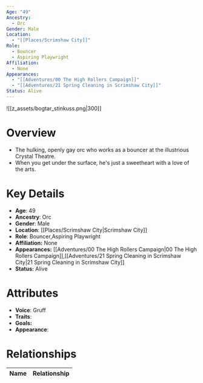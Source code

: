 ```yaml
---
Age: "49"
Ancestry:
  - Orc
Gender: Male
Location:
  - "[[Places/Scrimshaw City]]"
Role:
  - Bouncer
  - Aspiring Playwright
Affiliation:
  - None
Appearances:
  - "[[Adventures/00 The High Rollers Campaign]]"
  - "[[Adventures/21 Spring Cleaning in Scrimshaw City]]"
Status: Alive
---
```

![[z_assets/bogtar_stinkuss.png|300]]

# Overview
- The hulking, openly gay orc who works as a bouncer at the illustrious Crystal Theatre.
- When you get under the surface, he's just a sweetheart with a love of the arts.

# Key Details
- **Age**: 49
- **Ancestry**: Orc
- **Gender**: Male
- **Location**: [[Places/Scrimshaw City\|Scrimshaw City]]
- **Role**: Bouncer,Aspiring Playwright
- **Affiliation:** None
- **Appearances:** [[Adventures/00 The High Rollers Campaign\|00 The High Rollers Campaign]],[[Adventures/21 Spring Cleaning in Scrimshaw City\|21 Spring Cleaning in Scrimshaw City]]
- **Status:** Alive

# Attributes
- **Voice**: Gruff
- **Traits**: 
- **Goals:** 
- **Appearance**: 

# Relationships

| Name  | Relationship |
| ----- | ------------ |
